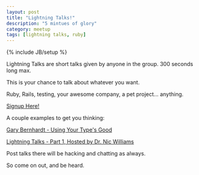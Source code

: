 ```yaml
---
layout: post
title: "Lightning Talks!"
description: "5 mintues of glory"
category: meetup
tags: [lightning talks, ruby]
---
```

{% include JB/setup %}

Lightning Talks are short talks given by anyone in the group. 300 seconds long max.

This is your chance to talk about whatever you want. 

Ruby, Rails, testing, your awesome company, a pet project... anything. 

[Signup Here!](http://lightning-talks.yycruby.org)

A couple examples to get you thinking:

[Gary Bernhardt - Using Your Type's Good](https://www.destroyallsoftware.com/talks/useing-youre-types-good)

[Lightning Talks - Part 1, Hosted by Dr. Nic Williams](https://www.destroyallsoftware.com/talks/useing-youre-types-good)

Post talks there will be hacking and chatting as always.

So come on out, and be heard. 